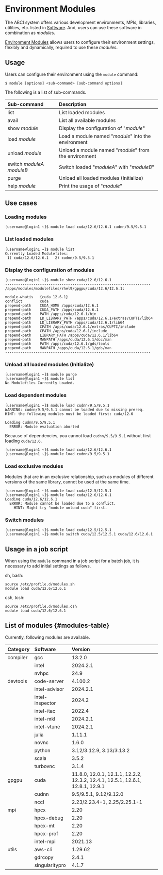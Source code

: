 # Environment Modules

The ABCI system offers various development environments, MPIs, libraries, utilities, etc. listed in [Software](system-overview.md#software). And, users can use these software in combination as *module*s.

[Environment Modules](http://modules.sourceforge.net/) allows users to configure their environment settings, flexibly and dynamically, required to use these *module*s.

## Usage

Users can configure their environment using the `module` command:

```
$ module [options] <sub-command> [sub-command options]
```

The following is a list of sub-commands.

| Sub-command | Description |
|:--|:--|
| list | List loaded modules |
| avail | List all available modules |
| show *module* | Display the configuration of "*module*" |
| load *module* | Load a module named "*module*" into the environment |
| unload *module* | Unload a module named "*module*" from the environment |
| switch *moduleA* *moduleB* | Switch loaded "*moduleA*" with "*moduleB*" |
| purge | Unload all loaded modules (Initialize) |
| help *module* | Print the usage of "*module*" |

## Use cases

### Loading modules

```
[username@login1 ~]$ module load cuda/12.6/12.6.1 cudnn/9.5/9.5.1
```

### List loaded modules

```
[username@login1 ~]$ module list
Currently Loaded Modulefiles:
 1) cuda/12.6/12.6.1   2) cudnn/9.5/9.5.1
```

### Display the configuration of modules

```
[username@login1 ~]$ module show cuda/12.6/12.6.1
-------------------------------------------------------------------
/apps/modules/modulefiles/rhel9/gpgpu/cuda/12.6/12.6.1:

module-whatis   {cuda 12.6.1}
conflict        cuda
prepend-path    CUDA_HOME /apps/cuda/12.6.1
prepend-path    CUDA_PATH /apps/cuda/12.6.1
prepend-path    PATH /apps/cuda/12.6.1/bin
prepend-path    LD_LIBRARY_PATH /apps/cuda/12.6.1/extras/CUPTI/lib64
prepend-path    LD_LIBRARY_PATH /apps/cuda/12.6.1/lib64
prepend-path    CPATH /apps/cuda/12.6.1/extras/CUPTI/include
prepend-path    CPATH /apps/cuda/12.6.1/include
prepend-path    LIBRARY_PATH /apps/cuda/12.6.1/lib64
prepend-path    MANPATH /apps/cuda/12.6.1/doc/man
prepend-path    PATH /apps/cuda/12.6.1/gds/tools
prepend-path    MANPATH /apps/cuda/12.6.1/gds/man
-------------------------------------------------------------------
```

### Unload all loaded modules (Initialize)

```
[username@login1 ~]$ module purge
[username@login1 ~]$ module list
No Modulefiles Currently Loaded.
```

### Load dependent modules

```
[username@login1 ~]$ module load cudnn/9.5/9.5.1
WARNING: cudnn/9.5/9.5.1 cannot be loaded due to missing prereq.
HINT: the following modules must be loaded first: cuda/12.6

Loading cudnn/9.5/9.5.1
  ERROR: Module evaluation aborted
```

Because of dependencies, you cannot load `cudnn/9.5/9.5.1` without first loading `cuda/12.6`.

```
[username@login1 ~]$ module load cuda/12.6/12.6.1
[username@login1 ~]$ module load cudnn/9.5/9.5.1
```

### Load exclusive modules

Modules that are in an exclusive relationship, such as modules of different versions of the same library, cannot be used at the same time.

```
[username@login1 ~]$ module load cuda/12.5/12.5.1
[username@login1 ~]$ module load cuda/12.6/12.6.1
Loading cuda/12.6/12.6.1
  ERROR: Module cannot be loaded due to a conflict.
    HINT: Might try "module unload cuda" first.
```

### Switch modules 

```
[username@login1 ~]$ module load cuda/12.5/12.5.1
[username@login1 ~]$ module switch cuda/12.5/12.5.1 cuda/12.6/12.6.1
```


## Usage in a job script

When using the `module` command in a job script for a batch job, it is necessary to add initial settings as follows.

sh, bash:

```
source /etc/profile.d/modules.sh
module load cuda/12.6/12.6.1
```

csh, tcsh:

```
source /etc/profile.d/modules.csh
module load cuda/12.6/12.6.1
```

## List of modules {#modules-table}

Currently, following modules are available.

| Category        | Software        | Version  |
|:--|:--|:--|
| compiler        | gcc             | 13.2.0   |
|                 | intel           | 2024.2.1 |
|                 | nvhpc           | 24.9     |
| devtools        | code-server     | 4.100.2  |
|                 | intel-advisor   | 2024.2.1 |
|                 | intel-inspector | 2024.2   |
|                 | intel-itac      | 2022.4   |
|                 | intel-mkl       | 2024.2.1 |
|                 | intel-vtune     | 2024.2.1 |
|                 | julia           | 1.11.1   |
|                 | novnc           | 1.6.0    |
|                 | python          | 3.12/3.12.9, 3.13/3.13.2 |
|                 | scala           | 3.5.2    |
|                 | turbovnc        | 3.1.4    |
| gpgpu           | cuda            | 11.8.0, 12.0.1, 12.1.1, 12.2.2, 12.3.2, 12.4.1, 12.5.1, 12.6.1, 12.8.1, 12.9.1 |
|                 | cudnn           | 9.5/9.5.1, 9.12/9.12.0 |
|                 | nccl            | 2.23/2.23.4-1, 2.25/2.25.1-1 |
| mpi             | hpcx            | 2.20     |
|                 | hpcx-debug      | 2.20     |
|                 | hpcx-mt         | 2.20     |
|                 | hpcx-prof       | 2.20     |
|                 | intel-mpi       | 2021.13  |
| utils           | aws-cli         | 1.29.62  |
|                 | gdrcopy         | 2.4.1    |
|                 | singularitypro  | 4.1.7    |
